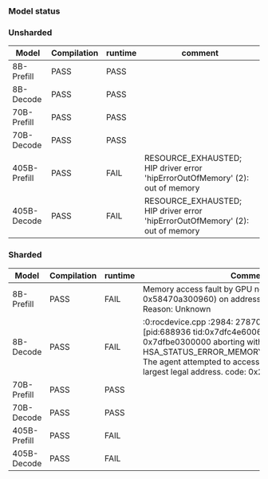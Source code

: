 ### Model status

### Unsharded

|Model|Compilation|runtime|comment|
|---|---|---|---|                                         
|8B-Prefill|PASS|PASS|
|8B-Decode|PASS|PASS|
|70B-Prefill|PASS|PASS|
|70B-Decode|PASS|PASS|
|405B-Prefill|PASS|FAIL|RESOURCE_EXHAUSTED; HIP driver error 'hipErrorOutOfMemory' (2): out of memory|
|405B-Decode|PASS|FAIL|RESOURCE_EXHAUSTED; HIP driver error 'hipErrorOutOfMemory' (2): out of memory|






### Sharded


|Model|Compilation|runtime|Comment|
|---|---|---|---|                                         
|8B-Prefill|PASS|FAIL|Memory access fault by GPU node-4 (Agent handle: 0x58470a300960) on address 0x7182ec58b000. Reason: Unknown|
|8B-Decode|PASS|FAIL|:0:rocdevice.cpp            :2984: 2787027630305 us: [pid:688936 tid:0x7dfc4e600640] Callback: Queue 0x7dfbe0300000 aborting with error : HSA_STATUS_ERROR_MEMORY_APERTURE_VIOLATION: The agent attempted to access memory beyond the largest legal address. code: 0x29
|70B-Prefill|PASS|PASS|
|70B-Decode|PASS|PASS|
|405B-Prefill|PASS|FAIL|
|405B-Decode|PASS|FAIL|



